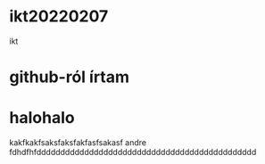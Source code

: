 # ikt20220207
ikt
# github-ról írtam
# halohalo
kakfkakfsaksfaksfakfasfsakasf andre
fdhdfhfdddddddddddddddddddddddddddddddddddddddddddddd
